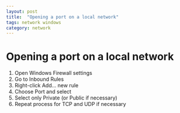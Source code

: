 ```yaml
---
layout: post
title:  "Opening a port on a local network"
tags: network windows
category: network
---
```


# Opening a port on a local network

1. Open Windows Firewall settings
2. Go to Inbound Rules
3. Right-click Add... new rule
4. Choose Port and select
5. Select only Private (or Public if necessary)
6. Repeat process for TCP and UDP if necessary
